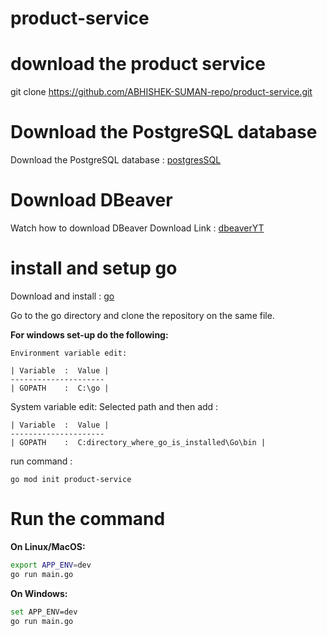 # product-service

# download the product service
git clone https://github.com/ABHISHEK-SUMAN-repo/product-service.git

# Download the PostgreSQL database

Download the PostgreSQL database : [postgresSQL](https://www.postgresql.org/download/)

# Download DBeaver

Watch how to download DBeaver
Download Link : [dbeaverYT](https://youtu.be/0BOjD6H9Uos?si=2NrD1rD0z8qJlL5z/)

# install and setup go

Download and install  : [go](https://go.dev/doc/install)

Go to the go directory and clone the repository on the same file.

**For windows set-up do the following:**

```
Environment variable edit:

| Variable  :  Value |
---------------------
| GOPATH    :  C:\go |  

```
System variable edit: Selected path and then add :

```
| Variable  :  Value |
---------------------
| GOPATH    :  C:directory_where_go_is_installed\Go\bin |
```

run command : 
```
go mod init product-service
```

# Run the command

**On Linux/MacOS:**

```bash
export APP_ENV=dev
go run main.go

```
**On Windows:**

```bash
set APP_ENV=dev
go run main.go
